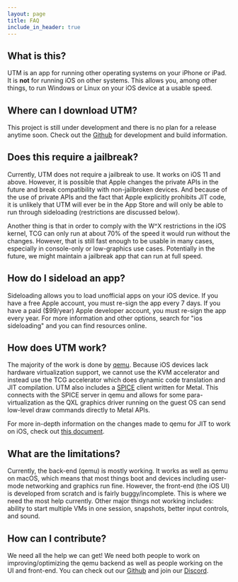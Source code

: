 ```yaml
---
layout: page
title: FAQ
include_in_header: true
---
```


## What is this?

UTM is an app for running other operating systems on your iPhone or iPad. It is **not** for running iOS on other systems. This allows you, among other things, to run Windows or Linux on your iOS device at a usable speed.

## Where can I download UTM?

This project is still under development and there is no plan for a release anytime soon. Check out the [Github](https://github.com/utmapp/UTM) for development and build information.

## Does this require a jailbreak?

Currently, UTM does not require a jailbreak to use. It works on iOS 11 and above. However, it is possible that Apple changes the private APIs in the future and break compatibility with non-jailbroken devices. And because of the use of private APIs and the fact that Apple explicitly prohibits JIT code, it is unlikely that UTM will ever be in the App Store and will only be able to run through sideloading (restrictions are discussed below).

Another thing is that in order to comply with the W^X restrictions in the iOS kernel, TCG can only run at about 70% of the speed it would run without the changes. However, that is still fast enough to be usable in many cases, especially in console-only or low-graphics use cases. Potentially in the future, we might maintain a jailbreak app that can run at full speed.

## How do I sideload an app?

Sideloading allows you to load unofficial apps on your iOS device. If you have a free Apple account, you must re-sign the app every 7 days. If you have a paid ($99/year) Apple developer account, you must re-sign the app every year. For more information and other options, search for "ios sideloading" and you can find resources online.

## How does UTM work?

The majority of the work is done by [qemu](https://www.qemu.org). Because iOS devices lack hardware virtualization support, we cannot use the KVM accelerator and instead use the TCG accelerator which does dynamic code translation and JIT compilation. UTM also includes a [SPICE](https://www.spice-space.org) client written for Metal. This connects with the SPICE server in qemu and allows for some para-virtualization as the QXL graphics driver running on the guest OS can send low-level draw commands directly to Metal APIs.

For more in-depth information on the changes made to qemu for JIT to work on iOS, check out [this document](https://github.com/utmapp/qemu/blob/ios-support/docs/devel/ios.rst). 

## What are the limitations?

Currently, the back-end (qemu) is mostly working. It works as well as qemu on macOS, which means that most things boot and devices including user-mode networking and graphics run fine. However, the front-end (the iOS UI) is developed from scratch and is fairly buggy/incomplete. This is where we need the most help currently. Other major things not working includes: ability to start multiple VMs in one session, snapshots, better input controls, and sound.

## How can I contribute?

We need all the help we can get! We need both people to work on improving/optimizing the qemu backend as well as people working on the UI and front-end. You can check out our [Github](https://github.com/utmap) and join our [Discord](https://discord.gg/UV2RUgD).

